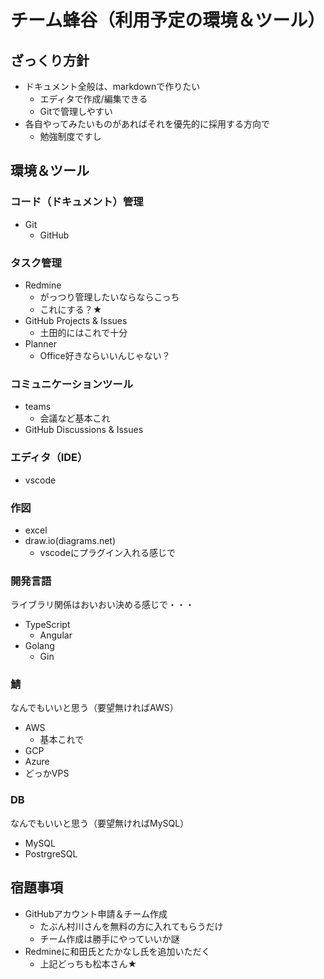 # チーム蜂谷（利用予定の環境＆ツール）

## ざっくり方針

- ドキュメント全般は、markdownで作りたい
  - エディタで作成/編集できる
  - Gitで管理しやすい
- 各自やってみたいものがあればそれを優先的に採用する方向で
  - 勉強制度ですし

## 環境＆ツール

### コード（ドキュメント）管理

- Git
  - GitHub

### タスク管理

- Redmine
  - がっつり管理したいならならこっち
  - これにする？★
- GitHub Projects & Issues
  - 土田的にはこれで十分
- Planner
  - Office好きならいいんじゃない？

### コミュニケーションツール

- teams
  - 会議など基本これ
- GitHub Discussions & Issues

### エディタ（IDE）

- vscode

### 作図

- excel
- draw.io(diagrams.net)
  - vscodeにプラグイン入れる感じで

### 開発言語

ライブラリ関係はおいおい決める感じで・・・

- TypeScript
  - Angular
- Golang
  - Gin

### 鯖

なんでもいいと思う（要望無ければAWS）

- AWS
  - 基本これで
- GCP
- Azure
- どっかVPS

### DB

なんでもいいと思う（要望無ければMySQL）

- MySQL
- PostrgreSQL

## 宿題事項

- GitHubアカウント申請＆チーム作成
  - たぶん村川さんを無料の方に入れてもらうだけ
  - チーム作成は勝手にやっていいか謎
- Redmineに和田氏とたかなし氏を追加いただく
  - 上記どっちも松本さん★

